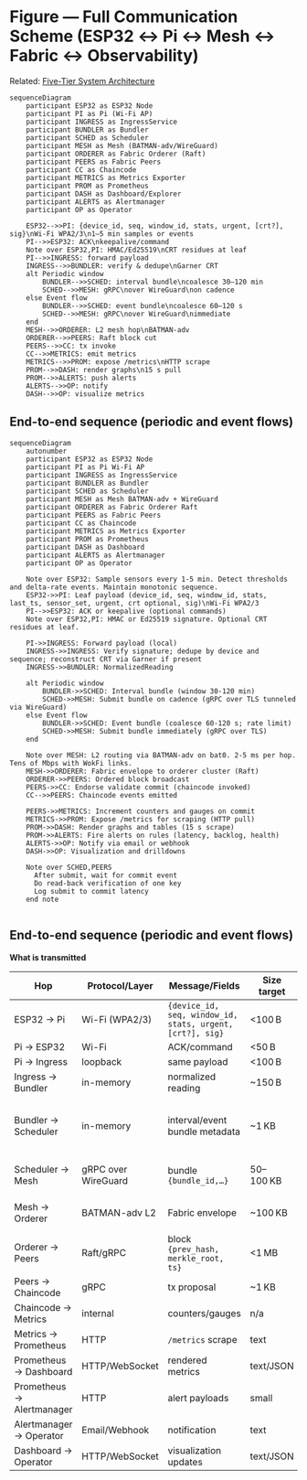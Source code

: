 # Figure — Full Communication Scheme (ESP32 ↔ Pi ↔ Mesh ↔ Fabric ↔ Observability)

Related: [Five-Tier System Architecture](figure1_three_tier_system_architecture.md)

```mermaid
sequenceDiagram
    participant ESP32 as ESP32 Node
    participant PI as Pi (Wi-Fi AP)
    participant INGRESS as IngressService
    participant BUNDLER as Bundler
    participant SCHED as Scheduler
    participant MESH as Mesh (BATMAN-adv/WireGuard)
    participant ORDERER as Fabric Orderer (Raft)
    participant PEERS as Fabric Peers
    participant CC as Chaincode
    participant METRICS as Metrics Exporter
    participant PROM as Prometheus
    participant DASH as Dashboard/Explorer
    participant ALERTS as Alertmanager
    participant OP as Operator

    ESP32-->>PI: {device_id, seq, window_id, stats, urgent, [crt?], sig}\nWi-Fi WPA2/3\n1–5 min samples or events
    PI-->>ESP32: ACK\nkeepalive/command
    Note over ESP32,PI: HMAC/Ed25519\nCRT residues at leaf
    PI-->>INGRESS: forward payload
    INGRESS-->>BUNDLER: verify & dedupe\nGarner CRT
    alt Periodic window
        BUNDLER-->>SCHED: interval bundle\ncoalesce 30–120 min
        SCHED-->>MESH: gRPC\nover WireGuard\non cadence
    else Event flow
        BUNDLER-->>SCHED: event bundle\ncoalesce 60–120 s
        SCHED-->>MESH: gRPC\nover WireGuard\nimmediate
    end
    MESH-->>ORDERER: L2 mesh hop\nBATMAN-adv
    ORDERER-->>PEERS: Raft block cut
    PEERS-->>CC: tx invoke
    CC-->>METRICS: emit metrics
    METRICS-->>PROM: expose /metrics\nHTTP scrape
    PROM-->>DASH: render graphs\n15 s pull
    PROM-->>ALERTS: push alerts
    ALERTS-->>OP: notify
    DASH-->>OP: visualize metrics
```
## End-to-end sequence (periodic and event flows)

```mermaid
sequenceDiagram
    autonumber
    participant ESP32 as ESP32 Node
    participant PI as Pi Wi-Fi AP
    participant INGRESS as IngressService
    participant BUNDLER as Bundler
    participant SCHED as Scheduler
    participant MESH as Mesh BATMAN-adv + WireGuard
    participant ORDERER as Fabric Orderer Raft
    participant PEERS as Fabric Peers
    participant CC as Chaincode
    participant METRICS as Metrics Exporter
    participant PROM as Prometheus
    participant DASH as Dashboard
    participant ALERTS as Alertmanager
    participant OP as Operator

    Note over ESP32: Sample sensors every 1-5 min. Detect thresholds and delta-rate events. Maintain monotonic sequence.
    ESP32->>PI: Leaf payload (device_id, seq, window_id, stats, last_ts, sensor_set, urgent, crt optional, sig)\nWi-Fi WPA2/3
    PI-->>ESP32: ACK or keepalive (optional commands)
    Note over ESP32,PI: HMAC or Ed25519 signature. Optional CRT residues at leaf.

    PI->>INGRESS: Forward payload (local)
    INGRESS->>INGRESS: Verify signature; dedupe by device and sequence; reconstruct CRT via Garner if present
    INGRESS->>BUNDLER: NormalizedReading

    alt Periodic window
        BUNDLER->>SCHED: Interval bundle (window 30-120 min)
        SCHED->>MESH: Submit bundle on cadence (gRPC over TLS tunneled via WireGuard)
    else Event flow
        BUNDLER->>SCHED: Event bundle (coalesce 60-120 s; rate limit)
        SCHED->>MESH: Submit bundle immediately (gRPC over TLS)
    end

    Note over MESH: L2 routing via BATMAN-adv on bat0. 2-5 ms per hop. Tens of Mbps with WokFi links.
    MESH->>ORDERER: Fabric envelope to orderer cluster (Raft)
    ORDERER->>PEERS: Ordered block broadcast
    PEERS->>CC: Endorse validate commit (chaincode invoked)
    CC-->>PEERS: Chaincode events emitted

    PEERS->>METRICS: Increment counters and gauges on commit
    METRICS->>PROM: Expose /metrics for scraping (HTTP pull)
    PROM->>DASH: Render graphs and tables (15 s scrape)
    PROM->>ALERTS: Fire alerts on rules (latency, backlog, health)
    ALERTS->>OP: Notify via email or webhook
    DASH->>OP: Visualization and drilldowns

    Note over SCHED,PEERS
      After submit, wait for commit event
      Do read-back verification of one key
      Log submit to commit latency
    end note


```
## End-to-end sequence (periodic and event flows)

**What is transmitted**

| Hop | Protocol/Layer | Message/Fields | Size target | Timing | Reliability (retry/SOF) |
| --- | -------------- | -------------- | ----------- | ------ | ----------------------- |
| ESP32 → Pi | Wi-Fi (WPA2/3) | `{device_id, seq, window_id, stats, urgent, [crt?], sig}` | <100 B | 1–5 min or event | ESP32 retry, HMAC |
| Pi → ESP32 | Wi-Fi | ACK/command | <50 B | immediate | WPA retry |
| Pi → Ingress | loopback | same payload | <100 B | immediate | n/a |
| Ingress → Bundler | in-memory | normalized reading | ~150 B | immediate | n/a |
| Bundler → Scheduler | in-memory | interval/event bundle metadata | ~1 KB | 30–120 min periodic;<br/>60–120 s event | n/a |
| Scheduler → Mesh | gRPC over WireGuard | bundle `{bundle_id,…}` | 50–100 KB | cadence or immediate | SOF retry |
| Mesh → Orderer | BATMAN-adv L2 | Fabric envelope | ~100 KB | cadence or immediate | SOF retry |
| Orderer → Peers | Raft/gRPC | block `{prev_hash, merkle_root, ts}` | <1 MB | immediate | Fabric retry |
| Peers → Chaincode | gRPC | tx proposal | ~1 KB | immediate | Fabric retry |
| Chaincode → Metrics | internal | counters/gauges | n/a | on commit | n/a |
| Metrics → Prometheus | HTTP | `/metrics` scrape | text | 15 s poll | HTTP retry |
| Prometheus → Dashboard | HTTP/WebSocket | rendered metrics | text/JSON | on demand | HTTP retry |
| Prometheus → Alertmanager | HTTP | alert payloads | small | on rule trigger | HTTP retry |
| Alertmanager → Operator | Email/Webhook | notification | text | on alert | transport retry |
| Dashboard → Operator | HTTP/WebSocket | visualization updates | text/JSON | on demand | HTTP retry |

